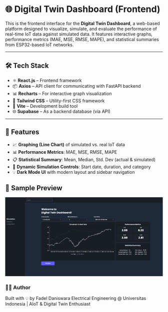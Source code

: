 # 🌐 Digital Twin Dashboard (Frontend)

This is the frontend interface for the **Digital Twin Dashboard**, a web-based platform designed to visualize, simulate, and evaluate the performance of real-time IoT data against simulated data. It features interactive graphs, performance metrics (MAE, MSE, RMSE, MAPE), and statistical summaries from ESP32-based IoT networks.

---

## 🛠 Tech Stack

- ⚛️ **React.js** – Frontend framework
- 📦 **Axios** – API client for communicating with FastAPI backend
- 📊 **Recharts** – For interactive graph visualization
- 💨 **Tailwind CSS** – Utility-first CSS framework
- 🧪 **Vite** – Development build tool
- 🌐 **Supabase** – As a backend database (via API)

---

## 🚀 Features

- 📈 **Graphing (Line Chart)** of simulated vs. real IoT data  
- 📊 **Performance Metrics**: MAE, MSE, RMSE, MAPE  
- 📋 **Statistical Summary**: Mean, Median, Std. Dev (actual & simulated)  
- 🧠 **Dynamic Simulation Controls**: Start date, duration, and category  
- 💡 **Dark Mode UI** with modern layout and sidebar navigation  

## 📸 Sample Preview
![alt text](image.png)

### 🧑‍💻 Author
Built with 💡 by Fadel Daniswara
Electrical Engineering @ Universitas Indonesia | AIoT & Digital Twin Enthusiast